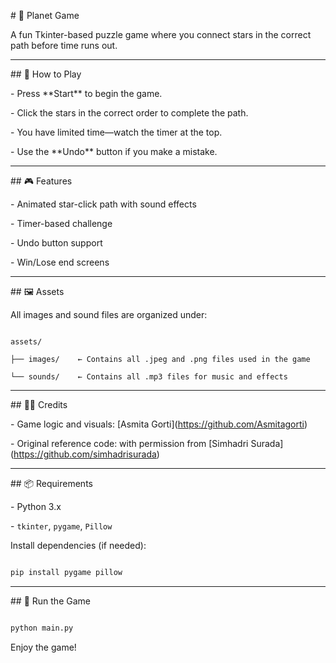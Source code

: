 \# 🌌 Planet Game



A fun Tkinter-based puzzle game where you connect stars in the correct path before time runs out.



---



\## 🧠 How to Play



\- Press \*\*Start\*\* to begin the game.

\- Click the stars in the correct order to complete the path.

\- You have limited time—watch the timer at the top.

\- Use the \*\*Undo\*\* button if you make a mistake.



---



\## 🎮 Features



\- Animated star-click path with sound effects  

\- Timer-based challenge  

\- Undo button support  

\- Win/Lose end screens  



---



\## 🖼️ Assets



All images and sound files are organized under:



```

assets/

├── images/    ← Contains all .jpeg and .png files used in the game

└── sounds/    ← Contains all .mp3 files for music and effects

```



---



\## 🧑‍💻 Credits



\- Game logic and visuals: \[Asmita Gorti](https://github.com/Asmitagorti)  

\- Original reference code: with permission from \[Simhadri Surada](https://github.com/simhadrisurada)



---



\## 📦 Requirements



\- Python 3.x  

\- `tkinter`, `pygame`, `Pillow`



Install dependencies (if needed):



```bash

pip install pygame pillow

```



---



\## 🚀 Run the Game



```bash

python main.py

```



Enjoy the game!



